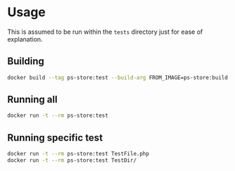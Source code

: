 # Usage

This is assumed to be run within the `tests` directory just for ease of explanation.

## Building

```sh
docker build --tag ps-store:test --build-arg FROM_IMAGE=ps-store:build .
```

## Running all

```sh
docker run -t --rm ps-store:test
```

## Running specific test

```sh
docker run -t --rm ps-store:test TestFile.php
docker run -t --rm ps-store:test TestDir/
```

